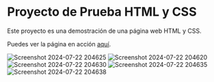 # Proyecto de Prueba HTML y CSS

Este proyecto es una demostración de una página web HTML y CSS.

Puedes ver la página en acción [aquí](https://pagina-web-html-css-prueba-n2-nike.netlify.app/).

![Screenshot 2024-07-22 204625](https://github.com/user-attachments/assets/0f7c882d-eb0f-44c7-897e-631045243132)
![Screenshot 2024-07-22 204620](https://github.com/user-attachments/assets/0ab2993c-4f65-46ac-ac1a-4065832b8aca)
![Screenshot 2024-07-22 204630](https://github.com/user-attachments/assets/a4b9a7dd-e177-40bb-9f1a-4e73b7922c32)
![Screenshot 2024-07-22 204635](https://github.com/user-attachments/assets/0e5b6943-ae98-4ecc-b103-e3487c08ccb6)
![Screenshot 2024-07-22 204638](https://github.com/user-attachments/assets/3f2824de-aae0-475d-b623-79cd395afa6d)
